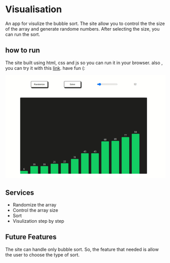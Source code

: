 # Visualisation 
An app for visulize the bubble sort. The site allow you to control the the size of the array and generate randome numbers. After selecting the size, you can run the sort. 

## how to run 
The site built using html, css and js so you can run it in your browser.  also , you can try it with this [link](https://ahmadeleiwa.github.io/Visualisation/). have fun (: 


<div align="center">
    <img src='image.gif' />
</div>

## Services 
* Randomize the array
* Control the array size
* Sort 
* Visulization step by step
## Future Features
The site can handle  only bubble sort. So, the feature that needed is allow the user to choose the type of sort. 
